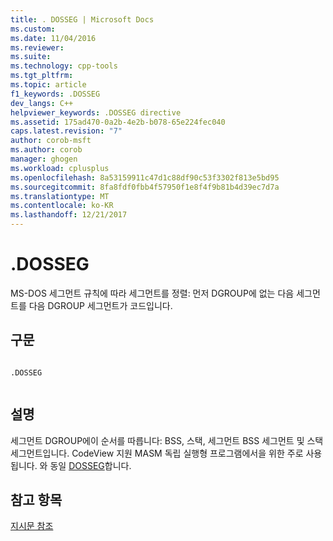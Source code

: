 ```yaml
---
title: . DOSSEG | Microsoft Docs
ms.custom: 
ms.date: 11/04/2016
ms.reviewer: 
ms.suite: 
ms.technology: cpp-tools
ms.tgt_pltfrm: 
ms.topic: article
f1_keywords: .DOSSEG
dev_langs: C++
helpviewer_keywords: .DOSSEG directive
ms.assetid: 175ad470-0a2b-4e2b-b078-65e224fec040
caps.latest.revision: "7"
author: corob-msft
ms.author: corob
manager: ghogen
ms.workload: cplusplus
ms.openlocfilehash: 8a53159911c47d1c88df90c53f3302f813e5bd95
ms.sourcegitcommit: 8fa8fdf0fbb4f57950f1e8f4f9b81b4d39ec7d7a
ms.translationtype: MT
ms.contentlocale: ko-KR
ms.lasthandoff: 12/21/2017
---
```

# <a name="dosseg"></a>.DOSSEG
MS-DOS 세그먼트 규칙에 따라 세그먼트를 정렬: 먼저 DGROUP에 없는 다음 세그먼트를 다음 DGROUP 세그먼트가 코드입니다.  
  
## <a name="syntax"></a>구문  
  
```  
  
.DOSSEG  
  
```  
  
## <a name="remarks"></a>설명  
 세그먼트 DGROUP에이 순서를 따릅니다: BSS, 스택, 세그먼트 BSS 세그먼트 및 스택 세그먼트입니다. CodeView 지원 MASM 독립 실행형 프로그램에서을 위한 주로 사용 됩니다. 와 동일 [DOSSEG](../../assembler/masm/dosseg.md)합니다.  
  
## <a name="see-also"></a>참고 항목  
 [지시문 참조](../../assembler/masm/directives-reference.md)